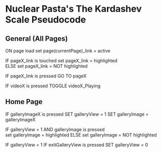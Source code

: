 # Nuclear Pasta's The Kardashev Scale Pseudocode

## General (All Pages)

ON page load
  set page(currentPage)_link = active

IF pageX_link is touched 
  set pageX_link = highlighted  
ELSE
  set pageX_link = NOT highlighted

IF pageX_link is pressed
  GO TO pageX
  
IF videoX is pressed
  TOGGLE videoX_Playing

## Home Page

IF galleryImageX is pressed
  SET galleryView = 1
  SET galleryImage = galleryImageX
  
IF galleryView = 1 AND galleryImage is pressed  
  set galleryImage = highlighted 
ELSE 
  set galleryImage = NOT highlighted
  
IF galleryView = 1
  IF exitGalleryView is pressed
    SET galleryView = 0
